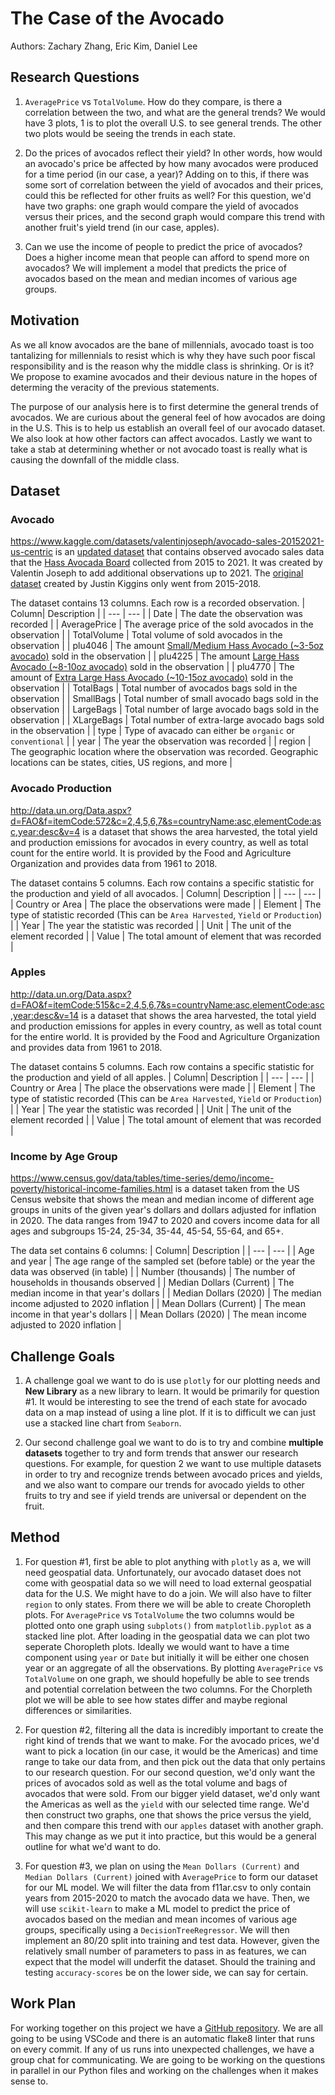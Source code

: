 # The Case of the Avocado

Authors: Zachary Zhang, Eric Kim, Daniel Lee

## Research Questions

1. `AveragePrice` vs `TotalVolume`. How do they compare, is there a correlation between the two, and what are the general trends? We would have 3 plots, 1 is to plot
the overall U.S. to see general trends. The other two plots would be seeing the trends in each state.

2. Do the prices of avocados reflect their yield? In other words, how would an avocado's price be affected by how many avocados were produced for a time period
(in our case, a year)? Adding on to this, if there was some sort of correlation between the yield of avocados and their prices, could this be reflected for other
fruits as well? For this question, we'd have two graphs: one graph would compare the yield of avocados versus their prices, and the second graph would compare this
trend with another fruit's yield trend (in our case, apples).

3. Can we use the income of people to predict the price of avocados? Does a higher income mean that people can afford to spend more on avocados? We will implement a model
that predicts the price of avocados based on the mean and median incomes of various age groups.

## Motivation

As we all know avocados are the bane of millennials, avocado toast is too tantalizing for millennials to resist which is why they have such poor fiscal responsibility
and is the reason why the middle class is shrinking. Or is it? We propose to examine avocados and their devious nature in the hopes of determing the veracity of the
previous statements.

The purpose of our analysis here is to first determine the general trends of avocados. We are curious about the general feel of how avocados are doing in the U.S.
This is to help us establish an overall feel of our avocado dataset. We also look at how other factors can affect avocados. Lastly we want to take a stab at determining
whether or not avocado toast is really what is causing the downfall of the middle class.

## Dataset

### Avocado

<https://www.kaggle.com/datasets/valentinjoseph/avocado-sales-20152021-us-centric> is an [updated dataset](https://www.kaggle.com/datasets/neuromusic/avocado-prices)
that contains observed avocado sales data that the [Hass Avocada Board](https://hassavocadoboard.com/) collected from 2015 to 2021. It was created by Valentin Joseph
to add additional observations up to 2021. The [original dataset](https://www.kaggle.com/datasets/neuromusic/avocado-prices) created by Justin Kiggins only went from
2015-2018.

The dataset contains 13 columns. Each row is a recorded observation.
| Column| Description |
| ---   | ---         |
| Date | The date the observation was recorded |
| AveragePrice | The average price of the sold avocados in the observation |
| TotalVolume | Total volume of sold avocados in the observation |
| plu4046 | The amount [Small/Medium Hass Avocado (~3-5oz avocado)](https://loveonetoday.com/how-to/identify-hass-avocados/) sold in the observation |
| plu4225 | The amount [Large Hass Avocado (~8-10oz avocado)](https://loveonetoday.com/how-to/identify-hass-avocados/) sold in the observation |
| plu4770 | The amount of [Extra Large Hass Avocado (~10-15oz avocado)](https://loveonetoday.com/how-to/identify-hass-avocados/) sold in the observation |
| TotalBags | Total number of avocados bags sold in the observation |
| SmallBags |  Total number of small avocado bags sold in the observation |
| LargeBags | Total number of large avocado bags sold in the observation  |
| XLargeBags | Total number of extra-large avocado bags sold in the observation  |
| type | Type of avacado can either be `organic` or `conventional` |
| year | The year the observation was recorded |
| region | The geographic location where the observation was recorded. Geographic locations can be states, cities, US regions, and more |

### Avocado Production

<http://data.un.org/Data.aspx?d=FAO&f=itemCode:572&c=2,4,5,6,7&s=countryName:asc,elementCode:asc,year:desc&v=4> is a dataset that shows the area harvested, the total
yield and production emissions for avocados in every country, as well as total count for the entire world. It is provided by the Food and Agriculture Organization and
provides data from 1961 to 2018.

The dataset contains 5 columns. Each row contains a specific statistic for the production and yield of all avocados.
| Column| Description |
| ---   | ---         |
| Country or Area | The place the observations were made |
| Element | The type of statistic recorded (This can be `Area Harvested`, `Yield` or `Production`) |
| Year | The year the statistic was recorded |
| Unit | The unit of the element recorded |
| Value | The total amount of element that was recorded |

### Apples

<http://data.un.org/Data.aspx?d=FAO&f=itemCode:515&c=2,4,5,6,7&s=countryName:asc,elementCode:asc,year:desc&v=14> is a dataset that shows the area harvested, the
total yield and production emissions for apples in every country, as well as total count for the entire world. It is provided by the Food and Agriculture Organization
and provides data from 1961 to 2018.

The dataset contains 5 columns. Each row contains a specific statistic for the production and yield of all apples.
| Column| Description |
| ---   | ---         |
| Country or Area | The place the observations were made |
| Element | The type of statistic recorded (This can be `Area Harvested`, `Yield` or `Production`) |
| Year | The year the statistic was recorded |
| Unit | The unit of the element recorded |
| Value | The total amount of element that was recorded |

### Income by Age Group

<https://www.census.gov/data/tables/time-series/demo/income-poverty/historical-income-families.html> is a dataset taken from the US Census website that shows the mean and median income of different age groups in units of the given year's dollars and dollars adjusted for inflation in 2020.
The data ranges from 1947 to 2020 and covers income data for all ages and subgroups 15-24, 25-34, 35-44, 45-54, 55-64, and 65+.

The data set contains 6 columns:
| Column| Description |
| ---   | ---         |
| Age and year | The age range of the sampled set (before table) or the year the data was observed (in table) |
| Number (thousands) | The number of households in thousands observed |
| Median Dollars (Current) | The median income in that year's dollars |
| Median Dollars (2020) | The median income adjusted to 2020 inflation |
| Mean Dollars (Current) | The mean income in that year's dollars |
| Mean Dollars (2020) | The mean income adjusted to 2020 inflation |

## Challenge Goals

1. A challenge goal we want to do is use `plotly` for our plotting needs and __New Library__ as a new library to learn. It would be primarily for question #1.
It would be interesting to see the trend of each state for avocado data on a map instead of using a line plot. If it is to difficult we can just use a stacked line
chart from `Seaborn`.

2. Our second challenge goal we want to do is to try and combine __multiple datasets__ together to try and form trends that answer our research questions. For example,
for question 2 we want to use multiple datasets in order to try and recognize trends between avocado prices and yields, and we also want to compare our trends for avocado
yields to other fruits to try and see if yield trends are universal or dependent on the fruit.

## Method

1. For question #1, first be able to plot anything with `plotly` as a, we will need geospatial data. Unfortunately, our avocado dataset does not come with geospatial
data so we will need to load external geospatial data for the U.S. We might have to do a join. We will also have to filter `region` to only states. From there we
will be able to create Choropleth plots. For `AveragePrice` vs `TotalVolume` the two columns would be plotted onto one graph using `subplots()` from `matplotlib.pyplot`
as a stacked line plot. After loading in the geospatial data we can plot two seperate Choropleth plots. Ideally we would want to have a time component using `year` or
`Date` but initially it will be either one chosen year or an aggregate of all the observations. By plotting `AveragePrice` vs `TotalVolume` on one  graph, we should
hopefully be able to see trends and potential correlation between the two columns. For the Chorpleth plot we will be able to see how states differ and maybe regional
differences or similarities.

2. For question #2, filtering all the data is incredibly important to create the right kind of trends that we want to make. For the avocado prices, we'd want to pick
a location (in our case, it would be the Americas) and time range to take our data from, and then pick out the data that only pertains to our research question.
For our second question, we'd only want the prices of avocados sold as well as the total volume and bags of avocados that were sold. From our bigger yield
dataset, we'd only want the Americas as well as the `yield` with our selected time range. We'd then construct two graphs, one that shows the price versus the yield,
and then compare this trend with our `apples` dataset with another graph. This may change as we put it into practice, but this would be a general outline for what
we'd want to do.

3. For question #3, we plan on using the `Mean Dollars (Current)` and `Median Dollars (Current)` joined with `AveragePrice` to form our dataset for our ML model.
We will filter the data from f11ar.csv to only contain years from 2015-2020 to match the avocado data we have. Then, we will use `scikit-learn` to
make a ML model to predict the price of avocados based on the median and mean incomes of various age groups, specifically using a `DecisionTreeRegressor`.
We will then implement an 80/20 split into training and test data. However, given the relatively small number of parameters to pass in as features, we can expect that the
model will underfit the dataset. Should the training and testing `accuracy-scores` be on the lower side, we can say for certain.

## Work Plan

For working together on this project we have a [GitHub repository](https://github.com/Frey-mond/avocados). We are all going to be using VSCode and there is an
automatic flake8 linter that runs on every commit. If any of us runs into unexpected challenges, we have a group chat for communicating. We are going to be working
on the questions in parallel in our Python files and working on the challenges when it makes sense to.
